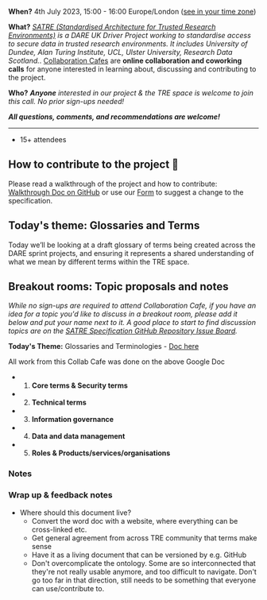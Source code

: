 **When?** 
4th July 2023, 15:00 - 16:00 Europe/London ([see in your time zone](https://arewemeetingyet.com/London/2023-07-04/15:00))

**What?** 
*[SATRE (Standardised Architecture for Trusted Research Environments)](https://medium.com/satre) is a DARE UK Driver Project working to standardise access to secure data in trusted research environments. It includes University of Dundee, Alan Turing Institute, UCL, Ulster University, Research Data Scotland.*. 
[Collaboration Cafes](https://the-turing-way.netlify.app/community-handbook/coworking/coworking-collabcafe.html) are **online collaboration and coworking calls** for anyone interested in learning about, discussing and contributing to the project.

**Who?** 
***Anyone** interested in our project & the TRE space is welcome to join this call. No prior sign-ups needed!*

***All questions, comments, and recommendations are welcome!***

---

- 15+ attendees

## How to contribute to the project :pencil: 

Please read a walkthrough of the project and how to contribute: [Walkthrough Doc on GitHub](https://github.com/sa-tre/satre-specification/blob/main/docs/Walkthrough.md) or use our [Form]() to suggest a change to the specification.

## Today's theme: Glossaries and Terms

Today we’ll be looking at a draft glossary of terms being created across the DARE sprint projects, and ensuring it represents a shared understanding of what we mean by different terms within the TRE space.


## Breakout rooms: Topic proposals and notes

*While no sign-ups are required to attend Collaboration Cafe, if you have an idea for a topic you'd like to discuss in a breakout room, please add it below and put your name next to it. A good place to start to find discussion topics are on the [SATRE Specification GitHub Repository Issue Board](https://github.com/sa-tre/satre-specification/issues).*


 **Today's Theme:** Glossaries and Terminologies - [Doc here](./20230704-google_doc_suggestions_dareuk_shared_project_glossary.pdf)

 All work from this Collab Cafe was done on the above Google Doc

* 1. **Core terms & Security terms**
* 2. **Technical terms**
* 3. **Information governance**
* 4. **Data and data management**
* 5. **Roles & Products/services/organisations**
 


### Notes

### Wrap up & feedback notes
- Where should this document live?
    - Convert the word doc with a website, where everything can be cross-linked etc.
    - Get general agreement from across TRE community that terms make sense
    - Have it as a living document that can be versioned by e.g. GitHub
    - Don't overcomplicate the ontology. Some are so interconnected that they're not really usable anymore, and too difficult to navigate. Don't go too far in that direction, still needs to be something that everyone can use/contribute to.
    